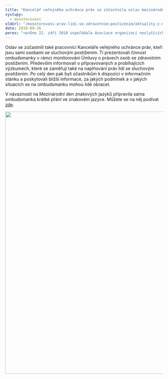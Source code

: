 ```yaml
---
title: "Kancelář veřejného ochránce práv se zúčastnila oslav mezinárodního dne znakových jazyků"
vystupy:
  - monitorovani
oldUrl: "/monitorovani-prav-lidi-se-zdravotnim-postizenim/aktuality-z-monitorovani/aktuality-z-monitorovani-2018/kancelar-verejneho-ochrance-prav-se-zucastnila-oslav-mezinarodniho-dne-znakovych-jazyku/"
date: 2018-09-26
perex: "<p>Dne 22. září 2018 uspořádala Asociace organizací neslyšících, nedoslýchavých a jejich přátel, z.s., zkráceně ASNEP, z. s., u příležitosti Mezinárodního dne znakových jazyků celodenní zábavně vzdělávací akci.</p>"
---
```


<!-- imported from the old website -->

<p>Oslav se zúčastnili také pracovníci Kanceláře veřejného ochránce práv, kteří jsou sami osobami se sluchovým postižením. Ti prezentovali činnost ombudsmanky v rámci monitorování Úmluvy o právech osob se zdravotním postižením. Především informovali o připravovaných a probíhajících výzkumech, které se zaměřují také na naplňování práv lidí se sluchovým postižením. Po celý den pak byli účastníkům k dispozici v informačním stánku a poskytovali bližší informace, za jakých podmínek a v jakých situacích se na ombudsmanku mohou lidé obracet.</p> <p>V návaznosti na Mezinárodní den znakových jazyků připravila sama ombudsmanka krátké přání ve znakovém jazyce. Můžete se na něj podívat <a href="https://www.facebook.com/verejny.ochrance.prav/videos/330579517738490/" target="_blank">zde</a>.</p><p><img src="https://www.ochrance.cz/uploads/RTEmagicC_den-znak.jpg.jpg" width="630" height="840" alt="" /></p>
